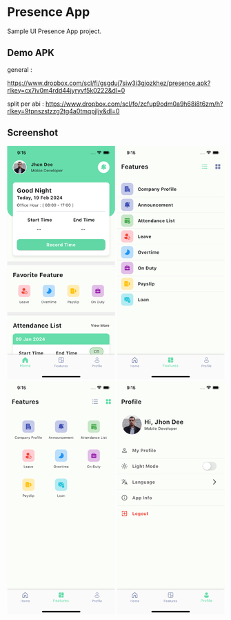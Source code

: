 # Presence App

Sample UI Presence App project.

## Demo APK

general :

https://www.dropbox.com/scl/fi/gsgduj7siw3i3gjozkhez/presence.apk?rlkey=cx7iv0m4rdd44jyryvf5k0222&dl=0

split per abi : https://www.dropbox.com/scl/fo/zcfup9odm0a9h68i8t6zm/h?rlkey=9tpnszstzzg2tg4a0tmqpjljy&dl=0

## Screenshot

<img src="screenshot/home.png" width="250"/> <img src="screenshot/feature1.png" width="250"/> <img src="screenshot/feature2.png" width="250"/> <img src="screenshot/profile.png" width="250"/>
